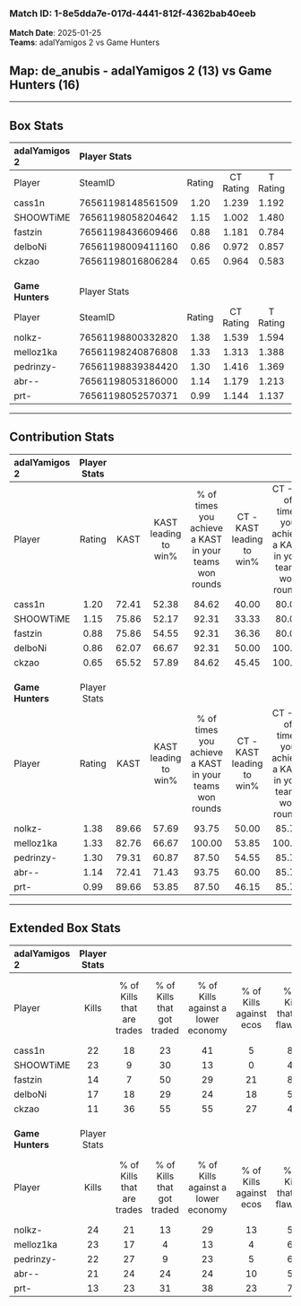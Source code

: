 ### Match ID: 1-8e5dda7e-017d-4441-812f-4362bab40eeb  
**Match Date**: 2025-01-25  
**Teams**: adalYamigos 2 vs Game Hunters  

## **Map**: de_anubis - adalYamigos 2 (13) vs Game Hunters (16)  
---  

## Box Stats  

| **adalYamigos 2** | Player Stats      |        |           |          |       |      |       |         |        |      |     |
| :- | :- | :-: | :-: | :-: | :-: | :-: | :-: | :-: | :-: | :-: | :-: |
| Player            | SteamID           | Rating | CT Rating | T Rating | KAST  | ADR  | Kills | Assists | Deaths | K/D  | HS% |
| cass1n            | 76561198148561509 |  1.20  |   1.239   |  1.192   | 72.41 | 67.3 |  22   |    3    |   15   | 1.47 | 27  |
| SHOOWTiME         | 76561198058204642 |  1.15  |   1.002   |  1.480   | 75.86 | 73.9 |  23   |    5    |   22   | 1.05 | 52  |
| fastzin           | 76561198436609466 |  0.88  |   1.181   |  0.784   | 75.86 | 67.6 |  14   |    6    |   21   | 0.67 | 57  |
| delboNi           | 76561198009411160 |  0.86  |   0.972   |  0.857   | 62.07 | 68.3 |  17   |    6    |   22   | 0.77 | 52  |
| ckzao             | 76561198016806284 |  0.65  |   0.964   |  0.583   | 65.52 | 58.0 |  11   |   10    |   24   | 0.46 | 45  |
|                   |                   |        |           |          |       |      |       |         |        |      |     |
|                   |                   |        |           |          |       |      |       |         |        |      |     |
|                   |                   |        |           |          |       |      |       |         |        |      |     |
| **Game Hunters**  | Player Stats      |        |           |          |       |      |       |         |        |      |     |
| Player            | SteamID           | Rating | CT Rating | T Rating | KAST  | ADR  | Kills | Assists | Deaths | K/D  | HS% |
| nolkz-            | 76561198800332820 |  1.38  |   1.539   |  1.594   | 89.66 | 80.3 |  24   |    6    |   18   | 1.33 | 58  |
| melloz1ka         | 76561198240876808 |  1.33  |   1.313   |  1.388   | 82.76 | 72.2 |  23   |    7    |   15   | 1.53 | 34  |
| pedrinzy-         | 76561198839384420 |  1.30  |   1.416   |  1.369   | 79.31 | 93.0 |  22   |   11    |   18   | 1.22 | 63  |
| abr--             | 76561198053186000 |  1.14  |   1.179   |  1.213   | 72.41 | 69.7 |  21   |    4    |   17   | 1.24 | 47  |
| prt-              | 76561198052570371 |  0.99  |   1.144   |  1.137   | 89.66 | 68.3 |  13   |   10    |   20   | 0.65 | 46  |
---  

## Contribution Stats  

| **adalYamigos 2** | Player Stats |       |                      |                                                        |                           |                                                             |                          |                                                            |
| :- | :-: | :-: | :-: | :-: | :-: | :-: | :-: | :-: |
| Player            |    Rating    | KAST  | KAST leading to win% | % of times you achieve a KAST in your teams won rounds | CT - KAST leading to win% | CT - % of times you achieve a KAST in your teams won rounds | T - KAST leading to win% | T - % of times you achieve a KAST in your teams won rounds |
| cass1n            |     1.20     | 72.41 |        52.38         |                         84.62                          |           40.00           |                            80.00                            |          63.64           |                           87.50                            |
| SHOOWTiME         |     1.15     | 75.86 |        52.17         |                         92.31                          |           33.33           |                            80.00                            |          72.73           |                           100.00                           |
| fastzin           |     0.88     | 75.86 |        54.55         |                         92.31                          |           36.36           |                            80.00                            |          72.73           |                           100.00                           |
| delboNi           |     0.86     | 62.07 |        66.67         |                         92.31                          |           50.00           |                           100.00                            |          87.50           |                           87.50                            |
| ckzao             |     0.65     | 65.52 |        57.89         |                         84.62                          |           45.45           |                           100.00                            |          75.00           |                           75.00                            |
|                   |              |       |                      |                                                        |                           |                                                             |                          |                                                            |
|                   |              |       |                      |                                                        |                           |                                                             |                          |                                                            |
|                   |              |       |                      |                                                        |                           |                                                             |                          |                                                            |
| **Game Hunters**  | Player Stats |       |                      |                                                        |                           |                                                             |                          |                                                            |
| Player            |    Rating    | KAST  | KAST leading to win% | % of times you achieve a KAST in your teams won rounds | CT - KAST leading to win% | CT - % of times you achieve a KAST in your teams won rounds | T - KAST leading to win% | T - % of times you achieve a KAST in your teams won rounds |
| nolkz-            |     1.38     | 89.66 |        57.69         |                         93.75                          |           50.00           |                            85.71                            |          64.29           |                           100.00                           |
| melloz1ka         |     1.33     | 82.76 |        66.67         |                         100.00                         |           53.85           |                           100.00                            |          81.82           |                           100.00                           |
| pedrinzy-         |     1.30     | 79.31 |        60.87         |                         87.50                          |           54.55           |                            85.71                            |          66.67           |                           88.89                            |
| abr--             |     1.14     | 72.41 |        71.43         |                         93.75                          |           60.00           |                            85.71                            |          81.82           |                           100.00                           |
| prt-              |     0.99     | 89.66 |        53.85         |                         87.50                          |           46.15           |                            85.71                            |          61.54           |                           88.89                            |
---  

## Extended Box Stats  

| **adalYamigos 2** | Player Stats |                            |                            |                                    |                         |                              |                                 |        |                             |                                     |                          |                               |                            |
| :- | :-: | :-: | :-: | :-: | :-: | :-: | :-: | :-: | :-: | :-: | :-: | :-: | :-: |
| Player            |    Kills     | % of Kills that are trades | % of Kills that got traded | % of Kills against a lower economy | % of Kills against ecos | % of Kills that are flawless | % of Kills that are close duels | Deaths | % of Deaths that get traded | % of Deaths against a lower economy | % of Deaths against ecos | % of Deaths that are flawless | % of Deaths that are close |
| cass1n            |      22      |             18             |             23             |                 41                 |            5            |              82              |                9                |   15   |              7              |                 13                  |            0             |              80               |             0              |
| SHOOWTiME         |      23      |             9              |             30             |                 13                 |            0            |              43              |                9                |   22   |             18              |                 14                  |            0             |              68               |             5              |
| fastzin           |      14      |             7              |             50             |                 29                 |           21            |              86              |                7                |   21   |             24              |                 19                  |            0             |              52               |             5              |
| delboNi           |      17      |             18             |             29             |                 24                 |           18            |              53              |                6                |   22   |             14              |                 18                  |            0             |              55               |             5              |
| ckzao             |      11      |             36             |             55             |                 55                 |           27            |              45              |               18                |   24   |             13              |                 21                  |            8             |              54               |             17             |
|                   |              |                            |                            |                                    |                         |                              |                                 |        |                             |                                     |                          |                               |                            |
|                   |              |                            |                            |                                    |                         |                              |                                 |        |                             |                                     |                          |                               |                            |
|                   |              |                            |                            |                                    |                         |                              |                                 |        |                             |                                     |                          |                               |                            |
| **Game Hunters**  | Player Stats |                            |                            |                                    |                         |                              |                                 |        |                             |                                     |                          |                               |                            |
| Player            |    Kills     | % of Kills that are trades | % of Kills that got traded | % of Kills against a lower economy | % of Kills against ecos | % of Kills that are flawless | % of Kills that are close duels | Deaths | % of Deaths that get traded | % of Deaths against a lower economy | % of Deaths against ecos | % of Deaths that are flawless | % of Deaths that are close |
| nolkz-            |      24      |             21             |             13             |                 29                 |           13            |              50              |                8                |   18   |             61              |                 22                  |            11            |              72               |             6              |
| melloz1ka         |      23      |             17             |             4              |                 13                 |            4            |              61              |                0                |   15   |              7              |                 20                  |            7             |              73               |             0              |
| pedrinzy-         |      22      |             27             |             9              |                 23                 |            5            |              64              |                9                |   18   |             28              |                 17                  |            11            |              61               |             11             |
| abr--             |      21      |             24             |             24             |                 24                 |           10            |              57              |                5                |   17   |             24              |                 12                  |            0             |              59               |             18             |
| prt-              |      13      |             23             |             31             |                 38                 |           23            |              77              |               15                |   20   |             40              |                 15                  |            5             |              50               |             10             |
